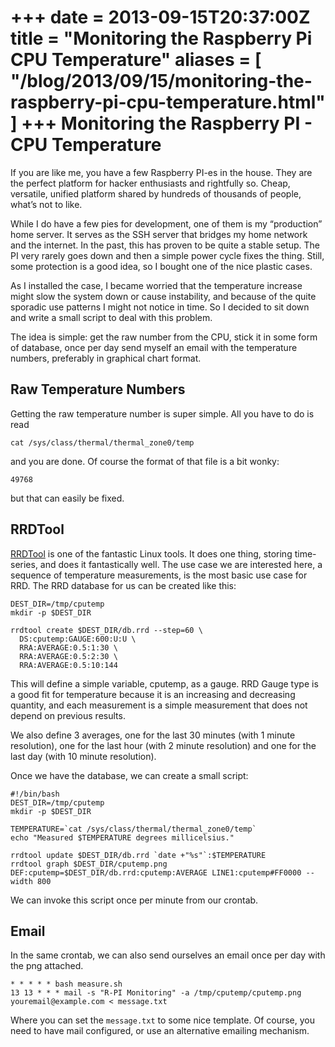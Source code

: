 +++
date = 2013-09-15T20:37:00Z
title = "Monitoring the Raspberry Pi CPU Temperature"
aliases = [
  "/blog/2013/09/15/monitoring-the-raspberry-pi-cpu-temperature.html"
]
+++
Monitoring the Raspberry PI - CPU Temperature
=============================================

If you are like me, you have a few Raspberry PI-es in the house. They are the perfect platform for hacker enthusiasts and rightfully so. Cheap, versatile, unified platform shared by hundreds of thousands of people, what’s not to like.

While I do have a few pies for development, one of them is my “production” home server. It serves as the SSH server that bridges my home network and the internet. In the past, this has proven to be quite a stable setup. The PI very rarely goes down and then a simple power cycle fixes the thing. Still, some protection is a good idea, so I bought one of the nice plastic cases.

As I installed the case, I became worried that the temperature increase might slow the system down or cause instability, and because of the quite sporadic use patterns I might not notice in time. So I decided to sit down and write a small script to deal with this problem.

The idea is simple: get the raw number from the CPU, stick it in some form of database, once per day send myself an email with the temperature numbers, preferably in graphical chart format.

Raw Temperature Numbers
-----------------------

Getting the raw temperature number is super simple. All you have to do is read

    cat /sys/class/thermal/thermal_zone0/temp

and you are done. Of course the format of that file is a bit wonky:

    49768

but that can easily be fixed.

RRDTool
-------

[RRDTool](http://en.wikipedia.org/wiki/RRDtool) is one of the fantastic Linux tools. It does one thing, storing time-series, and does it fantastically well. The use case we are interested here, a sequence of temperature measurements, is the most basic use case for RRD. The RRD database for us can be created like this:

    DEST_DIR=/tmp/cputemp
    mkdir -p $DEST_DIR

    rrdtool create $DEST_DIR/db.rrd --step=60 \ 
      DS:cputemp:GAUGE:600:U:U \ 
      RRA:AVERAGE:0.5:1:30 \ 
      RRA:AVERAGE:0.5:2:30 \
      RRA:AVERAGE:0.5:10:144

This will define a simple variable, cputemp, as a gauge. RRD Gauge type is a good fit for temperature because it is an increasing and decreasing quantity, and each measurement is a simple measurement that does not depend on previous results.

We also define 3 averages, one for the last 30 minutes (with 1 minute resolution), one for the last hour (with 2 minute resolution) and one for the last day (with 10 minute resolution).

Once we have the database, we can create a small script:

    #!/bin/bash
    DEST_DIR=/tmp/cputemp
    mkdir -p $DEST_DIR

    TEMPERATURE=`cat /sys/class/thermal/thermal_zone0/temp`
    echo "Measured $TEMPERATURE degrees millicelsius."

    rrdtool update $DEST_DIR/db.rrd `date +"%s"`:$TEMPERATURE
    rrdtool graph $DEST_DIR/cputemp.png DEF:cputemp=$DEST_DIR/db.rrd:cputemp:AVERAGE LINE1:cputemp#FF0000 --width 800

We can invoke this script once per minute from our crontab.

Email
-----

In the same crontab, we can also send ourselves an email once per day with the png attached.

    * * * * * bash measure.sh
    13 13 * * * mail -s "R-PI Monitoring" -a /tmp/cputemp/cputemp.png youremail@example.com < message.txt

Where you can set the `message.txt` to some nice template. Of course, you need to have mail configured, or use an alternative emailing mechanism.
